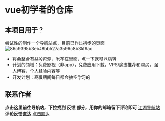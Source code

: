 # vue初学者的仓库
## 本项目用于？
尝试性的制作一个导航站点，目前已作出初步的页面
![86c9395b3eb48bb527a3596c8b35f9ac](https://github.com/user-attachments/assets/a2e414eb-c205-4516-b1e6-b72aa3e54406)
- 将会整合有益的资源，发布在里面，点一下就可以跳转
- 计划的领域：免费影视（非app），免费应用下载，VPS/魔法推荐和购买，强人博客，个人经验内容等
- 开发计划：寒假期间每日都会抽空学习的

## 联系作者
**点击这里前往导航站，下拉找到 反馈 部分，用你的邮箱留下评论即可**
[江湖导航站](https://nav.jianghu.cfd/)
**评论反馈直达**
[点击直达](https://blog1.jianghu.cfd/talkback/)
